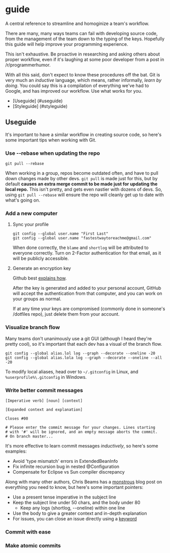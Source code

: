 # guide 
A central reference to streamline and homoginize a team's workflow. 

There are many, many ways teams can fail with developing source code, from the 
management of the team down to the typing of the keys. Hopefully this guide 
will help improve your programming experience.

This isn't exhaustive. Be proactive in researching and asking others about
proper workflow, even if it's laughing at some poor developer from a post in
/r/programmerhumor.

With all this said, don't expect to know these procedures off the bat. Git is very much an *inductive* language, which means, rather informally, *learn by 
doing*. You could say this is a compilation of everything we've had to Google, 
and has improved our workflow. Use what works for you.

* [Useguide] (#useguide)
* [Styleguide] (#styleguide)

## Useguide

It's important to have a similar workflow in creating source code, so here's 
some important tips when working with Git.

### Use --rebase when updating the repo

``` git
git pull --rebase
```

When working in a group, repos become outdated often, and have to pull down 
changes made by other devs. `git pull` is made just for this, but by default
**causes an extra merge commit to be made just for updating the local repo.**
This isn't pretty, and gets even nastier with dozens of devs. So, using 
`git pull --rebase` will ensure the repo will cleanly get up to date with 
what's going on.

### Add a new computer

1. Sync your profile

    ``` git
    git config --global user.name "First Last"
    git config --global user.name "fastestwaytoreachme@gmail.com"
    ```
    
    When done correctly, the `blame` and `shortlog` will be attributed to 
    everyone correctly. Turn on 2-Factor authentication for that email, as
    it will be publicly accessible.

2. Generate an encryption key

    Github best [explains how](https://help.github.com/articles/generating-a-new-ssh-key-and-adding-it-to-the-ssh-agent/).
    
    After the key is generated and added to your personal account,
    GitHub will accept the authentication from that computer, and you can
    work on your groups as normal.
    
    If at any time your keys are compromised (commonly done in someone's
    /dotfiles repo), just delete them from your account.

### Visualize branch flow

Many teams don't unanimously use a git GUI (although I heard they're pretty
cool), so it's important that each dev has a visual of the branch flow.

```
git config --global alias.lol log --graph --decorate --oneline -20
git config --global alias.lola log --graph --decorate --oneline --all -20
```

To modify local aliases, head over to `~/.gitconfig` in Linux, and
`%userprofile%\.gitconfig` in Windows.

### Write better commit messages 

```
[Imperative verb] [noun] [context]

[Expanded context and explanation]

Closes #00

# Please enter the commit message for your changes. Lines starting              
# with '#' will be ignored, and an empty message aborts the commit.             
# On branch master...
```

It's more effective to learn commit messages *inductively*, so here's some
examples:

* Avoid 'type mismatch' errors in ExtendedBeanInfo
* Fix infinite recursion bug in nested @Configuration
* Compensate for Eclipse vs Sun compiler discrepancy

Along with many other authors, Chris Beams has a [monstrous](http://chris.beams.io/posts/git-commit/)
blog post on everything you need to know, but here's some important pointers:

* Use a present tense imperative in the subject line
* Keep the subject line under 50 chars, and the body under 80
    - Keep any logs (shortlog, --oneline) within one line
* Use the body to give a greater context and in-depth explanation
* For issues, you can close an issue directly using a [keyword](https://help.github.com/articles/closing-issues-via-commit-messages/)

### Commit with ease

### Make atomic commits
